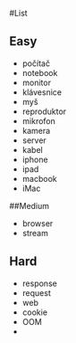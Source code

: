#List

## Easy

- počítač
- notebook
- monitor
- klávesnice
- myš
- reproduktor
- mikrofon
- kamera
- server
- kabel
- iphone
- ipad
- macbook
- iMac

##Medium

- browser
- stream

## Hard

- response
- request
- web
- cookie
- OOM
- 
